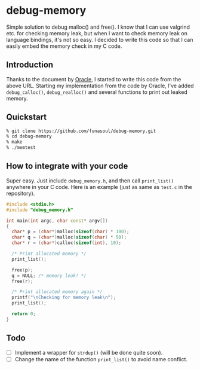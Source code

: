 # debug-memory
Simple solution to debug malloc() and free(). I know that I can use valgrind etc.
for checking memory leak, but when I want to check memory leak on language bindings,
it's not so easy. I decided to write this code so that I can easily embed the memory
check in my C code.

## Introduction
Thanks to the document by
[Oracle](https://docs.oracle.com/javase/jp/8/docs/technotes/guides/troubleshoot/memleaks005.html#CIHDEEHJ),
I started to write this code from the above URL. Starting my implementation from the code by Oracle, I've
added `debug_calloc()`, `debug_realloc()` and several functions to print out leaked memory.

## Quickstart

```sh
% git clone https://github.com/funasoul/debug-memory.git
% cd debug-memory
% make
% ./memtest
```

## How to integrate with your code
Super easy. Just include `debug_memory.h`, and then call
`print_list()` anywhere in your C code. Here is an example (just as same as
`test.c` in the repository).

```cpp
#include <stdio.h>
#include "debug_memory.h"

int main(int argc, char const* argv[])
{
  char* p = (char*)malloc(sizeof(char) * 100);
  char* q = (char*)malloc(sizeof(char) * 50);
  char* r = (char*)calloc(sizeof(int), 10);

  /* Print allocated memory */
  print_list();

  free(p);
  q = NULL; /* memory leak! */
  free(r);

  /* Print allocated memory again */
  printf("\nChecking for memory leak\n");
  print_list();

  return 0;
}
```

## Todo
- [ ] Implement a wrapper for `strdup()` (will be done quite soon).
- [ ] Change the name of the function `print_list()` to avoid name conflict.
